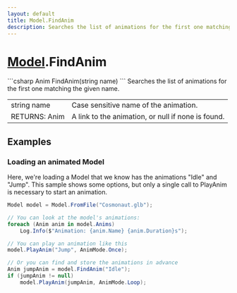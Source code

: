 ```yaml
---
layout: default
title: Model.FindAnim
description: Searches the list of animations for the first one matching the given name.
---
```

# [Model]({{site.url}}/Pages/Reference/Model.html).FindAnim

<div class='signature' markdown='1'>
```csharp
Anim FindAnim(string name)
```
Searches the list of animations for the first one matching
the given name.
</div>

|  |  |
|--|--|
|string name|Case sensitive name of the animation.|
|RETURNS: Anim|A link to the animation, or null if none is found.|





## Examples

### Loading an animated Model
Here, we're loading a Model that we know has the animations "Idle"
and "Jump". This sample shows some options, but only a single call
to PlayAnim is necessary to start an animation.
```csharp
Model model = Model.FromFile("Cosmonaut.glb");

// You can look at the model's animations:
foreach (Anim anim in model.Anims)
	Log.Info($"Animation: {anim.Name} {anim.Duration}s");

// You can play an animation like this
model.PlayAnim("Jump", AnimMode.Once);

// Or you can find and store the animations in advance
Anim jumpAnim = model.FindAnim("Idle");
if (jumpAnim != null)
	model.PlayAnim(jumpAnim, AnimMode.Loop);
```

